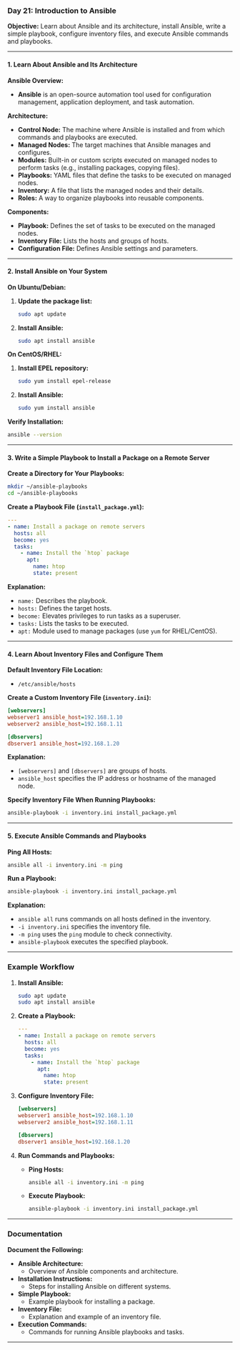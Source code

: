 ### Day 21: Introduction to Ansible

**Objective:** Learn about Ansible and its architecture, install Ansible, write a simple playbook, configure inventory files, and execute Ansible commands and playbooks.

---

#### **1. Learn About Ansible and Its Architecture**

**Ansible Overview:**

- **Ansible** is an open-source automation tool used for configuration management, application deployment, and task automation.

**Architecture:**

- **Control Node:** The machine where Ansible is installed and from which commands and playbooks are executed.
- **Managed Nodes:** The target machines that Ansible manages and configures.
- **Modules:** Built-in or custom scripts executed on managed nodes to perform tasks (e.g., installing packages, copying files).
- **Playbooks:** YAML files that define the tasks to be executed on managed nodes.
- **Inventory:** A file that lists the managed nodes and their details.
- **Roles:** A way to organize playbooks into reusable components.

**Components:**

- **Playbook:** Defines the set of tasks to be executed on the managed nodes.
- **Inventory File:** Lists the hosts and groups of hosts.
- **Configuration File:** Defines Ansible settings and parameters.

---

#### **2. Install Ansible on Your System**

**On Ubuntu/Debian:**

1. **Update the package list:**

   ```bash
   sudo apt update
   ```

2. **Install Ansible:**

   ```bash
   sudo apt install ansible
   ```

**On CentOS/RHEL:**

1. **Install EPEL repository:**

   ```bash
   sudo yum install epel-release
   ```

2. **Install Ansible:**

   ```bash
   sudo yum install ansible
   ```

**Verify Installation:**

```bash
ansible --version
```

---

#### **3. Write a Simple Playbook to Install a Package on a Remote Server**

**Create a Directory for Your Playbooks:**

```bash
mkdir ~/ansible-playbooks
cd ~/ansible-playbooks
```

**Create a Playbook File (`install_package.yml`):**

```yaml
---
- name: Install a package on remote servers
  hosts: all
  become: yes
  tasks:
    - name: Install the `htop` package
      apt:
        name: htop
        state: present
```

**Explanation:**

- `name:` Describes the playbook.
- `hosts:` Defines the target hosts.
- `become:` Elevates privileges to run tasks as a superuser.
- `tasks:` Lists the tasks to be executed.
- `apt:` Module used to manage packages (use `yum` for RHEL/CentOS).

---

#### **4. Learn About Inventory Files and Configure Them**

**Default Inventory File Location:**

- `/etc/ansible/hosts`

**Create a Custom Inventory File (`inventory.ini`):**

```ini
[webservers]
webserver1 ansible_host=192.168.1.10
webserver2 ansible_host=192.168.1.11

[dbservers]
dbserver1 ansible_host=192.168.1.20
```

**Explanation:**

- `[webservers]` and `[dbservers]` are groups of hosts.
- `ansible_host` specifies the IP address or hostname of the managed node.

**Specify Inventory File When Running Playbooks:**

```bash
ansible-playbook -i inventory.ini install_package.yml
```

---

#### **5. Execute Ansible Commands and Playbooks**

**Ping All Hosts:**

```bash
ansible all -i inventory.ini -m ping
```

**Run a Playbook:**

```bash
ansible-playbook -i inventory.ini install_package.yml
```

**Explanation:**

- `ansible all` runs commands on all hosts defined in the inventory.
- `-i inventory.ini` specifies the inventory file.
- `-m ping` uses the `ping` module to check connectivity.
- `ansible-playbook` executes the specified playbook.

---

### **Example Workflow**

1. **Install Ansible:**

   ```bash
   sudo apt update
   sudo apt install ansible
   ```

2. **Create a Playbook:**

   ```yaml
   ---
   - name: Install a package on remote servers
     hosts: all
     become: yes
     tasks:
       - name: Install the `htop` package
         apt:
           name: htop
           state: present
   ```

3. **Configure Inventory File:**

   ```ini
   [webservers]
   webserver1 ansible_host=192.168.1.10
   webserver2 ansible_host=192.168.1.11

   [dbservers]
   dbserver1 ansible_host=192.168.1.20
   ```

4. **Run Commands and Playbooks:**

   - **Ping Hosts:**

     ```bash
     ansible all -i inventory.ini -m ping
     ```

   - **Execute Playbook:**

     ```bash
     ansible-playbook -i inventory.ini install_package.yml
     ```

---

### **Documentation**

**Document the Following:**

- **Ansible Architecture:**
  - Overview of Ansible components and architecture.
- **Installation Instructions:**
  - Steps for installing Ansible on different systems.
- **Simple Playbook:**
  - Example playbook for installing a package.
- **Inventory File:**
  - Explanation and example of an inventory file.
- **Execution Commands:**
  - Commands for running Ansible playbooks and tasks.

---
